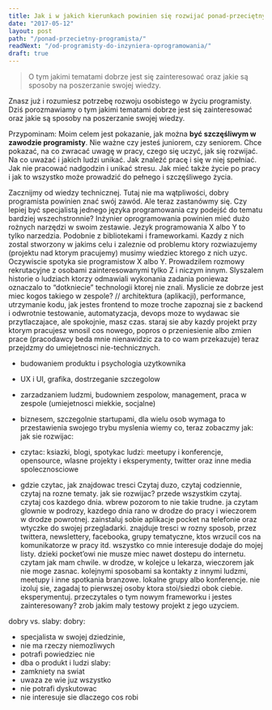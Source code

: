 ```yaml
---
title: Jak i w jakich kierunkach powinien się rozwijać ponad-przeciętny programista
date: "2017-05-12"
layout: post
path: "/ponad-przecietny-programista/"
readNext: "/od-programisty-do-inzyniera-oprogramowania/"
draft: true
---
```


>  O tym jakimi tematami dobrze jest się zainteresować oraz jakie są sposoby na poszerzanie swojej wiedzy.

Znasz już i rozumiesz potrzebę rozwoju osobistego w życiu programisty. Dziś porozmawiamy o tym jakimi tematami dobrze jest się zainteresować oraz jakie są sposoby na poszerzanie swojej wiedzy.

Przypominam: Moim celem jest pokazanie, jak można **być szczęśliwym w zawodzie programisty**. Nie ważne czy jesteś juniorem, czy seniorem. Chce pokazać, na co zwracać uwagę w pracy, czego się uczyć, jak się rozwijać. Na co uważać i jakich ludzi unikać. Jak znaleźć pracę i się w niej spełniać. Jak nie pracować nadgodzin i unikać stresu. Jak mieć także życie po pracy i jak to wszystko może prowadzić do pełnego i szczęśliwego życia.

Zacznijmy od wiedzy technicznej. Tutaj nie ma wątpliwości, dobry programista powinien znać swój zawód. Ale teraz zastanówmy się. Czy lepiej być specjalistą jednego języka programowania czy podejść do tematu bardziej wszechstronnie?
Inżynier oprogramowania powinien mieć dużo rożnych narzędzi w swoim zestawie. Jezyk programowania X albo Y to tylko narzedzia. Podobnie z bibliotekami i frameworkami. Kazdy z nich zostal stworzony w jakims celu i zaleznie od problemu ktory rozwiazujemy (projektu nad ktorym pracujemy) musimy wiedziec ktorego z nich uzyc.
Oczywiscie spotyka sie programistow X albo Y. Prowadzilem rozmowy rekrutacyjne z osobami zainteresowanymi tylko Z i niczym innym. Slyszalem historie o ludziach ktorzy odmawiali wykonania zadania poniewaz oznaczalo to “dotkniecie” technologii ktorej nie znali. Myslicie ze dobrze jest miec kogos takiego w zespole?
//
architektura (aplikacji), performance, utrzymanie kodu, jak jestes frontend to moze troche zapoznaj sie z backend i odwrotnie
testowanie, automatyzacja, devops
moze to wydawac sie przytlaczajace, ale spokojnie, masz czas. staraj sie aby kazdy projekt przy ktorym pracujesz wnosil cos nowego, popros o przeniesienie albo zmien prace (pracodawcy beda mnie nienawidzic za to co wam przekazuje)
teraz przejdzmy do umiejetnosci nie-technicznych.
- budowaniem produktu i psychologia uzytkownika
- UX i UI, grafika, dostrzeganie szczegolow
- zarzadzaniem ludzmi, budowniem zespolow, management, praca w zespole (umiejetnosci miekkie, socjalne)
- biznesem, szczegolnie startupami, dla wielu osob wymaga to przestawienia swojego trybu myslenia
wiemy co, teraz zobaczmy jak:
jak sie rozwijac:
- czytac: ksiazki, blogi, spotykac ludzi: meetupy i konferencje, opensource, wlasne projekty i eksperymenty, twitter oraz inne media spolecznosciowe

- gdzie czytac, jak znajdowac tresci
Czytaj duzo, czytaj codziennie, czytaj na rozne tematy.
jak sie rozwijac? przede wszystkim czytaj. czytaj cos kazdego dnia. wbrew pozorom to nie takie trudne. ja czytam glownie w podrozy, kazdego dnia rano w drodze do pracy i wieczorem w drodze powrotnej. zainstaluj sobie aplikacje pocket na telefonie oraz wtyczke do swojej przegladarki. znajduje tresci w rozny sposob, przez twittera, newslettery, facebooka, grupy tematyczne, ktos wrzucil cos na komunikatorze w pracy itd. wszystko co mnie interesuje dodaje do mojej listy. dzieki pocket’owi nie musze miec nawet dostepu do internetu. czytam jak mam chwile. w drodze, w kolejce u lekarza, wieczorem jak nie moge zasnac.
kolejnymi sposobami sa kontakty z innymi ludzmi, meetupy i inne spotkania branzowe. lokalne grupy albo konferencje. nie izoluj sie, zagadaj to pierwszej osoby ktora stoi/siedzi obok ciebie.
eksperymentuj. przeczytales o tym nowym frameworku i jestes zainteresowany? zrob jakim maly testowy projekt z jego uzyciem.


dobry vs. slaby:
dobry:
- specjalista w swojej dziedzinie,
- nie ma rzeczy niemozliwych
- potrafi powiedziec nie
- dba o produkt i ludzi
slaby:
- zamkniety na swiat
- uwaza ze wie juz wszystko
- nie potrafi dyskutowac
- nie interesuje sie dlaczego cos robi
